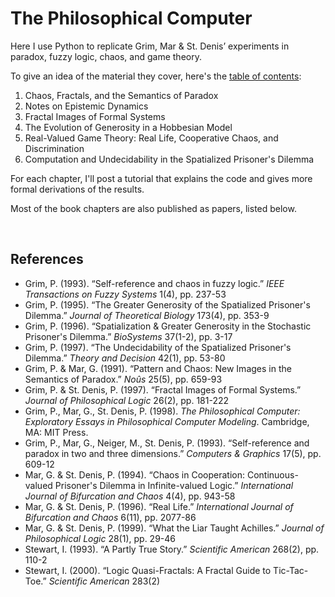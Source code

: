 # The Philosophical Computer

Here I use Python to replicate Grim, Mar & St. Denis’ experiments in paradox, fuzzy logic, chaos, and game theory.

To give an idea of the material they cover, here's the <a href="http://www.pgrim.org/pgrim/index.html">table of contents</a>:
<ol>
<li>Chaos, Fractals, and the Semantics of Paradox</li>
<li>Notes on Epistemic Dynamics</li>
<li>Fractal Images of Formal Systems</li>
<li>The Evolution of Generosity in a Hobbesian Model</li>
<li>Real-Valued Game Theory: Real Life, Cooperative Chaos, and Discrimination</li>
<li>Computation and Undecidability in the Spatialized Prisoner's Dilemma</li>
</ol>

For each chapter, I'll post a tutorial that explains the code and gives more formal derivations of the results.

Most of the book chapters are also published as papers, listed below.

&nbsp;

## References
<ul>
<li>Grim, P. (1993). “Self-reference and chaos in fuzzy logic.” <i>IEEE Transactions on Fuzzy Systems</i> 1(4), pp. 237-53</li>
<li>Grim, P. (1995). “The Greater Generosity of the Spatialized Prisoner's Dilemma.” <i>Journal of Theoretical Biology</i> 173(4), pp. 353-9</li>
<li>Grim, P. (1996). “Spatialization & Greater Generosity in the Stochastic Prisoner's Dilemma.” <i>BioSystems</i> 37(1-2), pp. 3-17</li>
<li>Grim, P. (1997). “The Undecidability of the Spatialized Prisoner's Dilemma.” <i>Theory and Decision</i> 42(1), pp. 53-80</li>
<li>Grim, P. & Mar, G. (1991). “Pattern and Chaos: New Images in the Semantics of Paradox.” <i>Noûs</i> 25(5), pp. 659-93</li>
<li>Grim, P. & St. Denis, P. (1997). “Fractal Images of Formal Systems.” <i>Journal of Philosophical Logic</i> 26(2), pp. 181-222</li>
<li>Grim, P., Mar, G., St. Denis, P. (1998). <i>The Philosophical Computer: Exploratory Essays in Philosophical Computer Modeling</i>. Cambridge, MA: MIT Press.</li>
<li>Grim, P., Mar, G., Neiger, M., St. Denis, P. (1993). “Self-reference and paradox in two and three dimensions.” <i>Computers & Graphics</i> 17(5), pp. 609-12</li>
<li>Mar, G. & St. Denis, P. (1994). “Chaos in Cooperation: Continuous-valued Prisoner's Dilemma in Infinite-valued Logic.” <i>International Journal of Bifurcation and Chaos</i> 4(4), pp. 943-58</li>
<li>Mar, G. & St. Denis, P. (1996). “Real Life.” <i>International Journal of Bifurcation and Chaos</i> 6(11), pp. 2077-86</li>
<li>Mar, G. & St. Denis, P. (1999). “What the Liar Taught Achilles.” <i>Journal of Philosophical Logic</i> 28(1), pp. 29-46</li>
<li>Stewart, I. (1993). “A Partly True Story.” <i>Scientific American</i> 268(2), pp. 110-2</li>
<li>Stewart, I. (2000). “Logic Quasi-Fractals: A Fractal Guide to Tic-Tac-Toe.” <i>Scientific American</i> 283(2)</li>
</ul>
